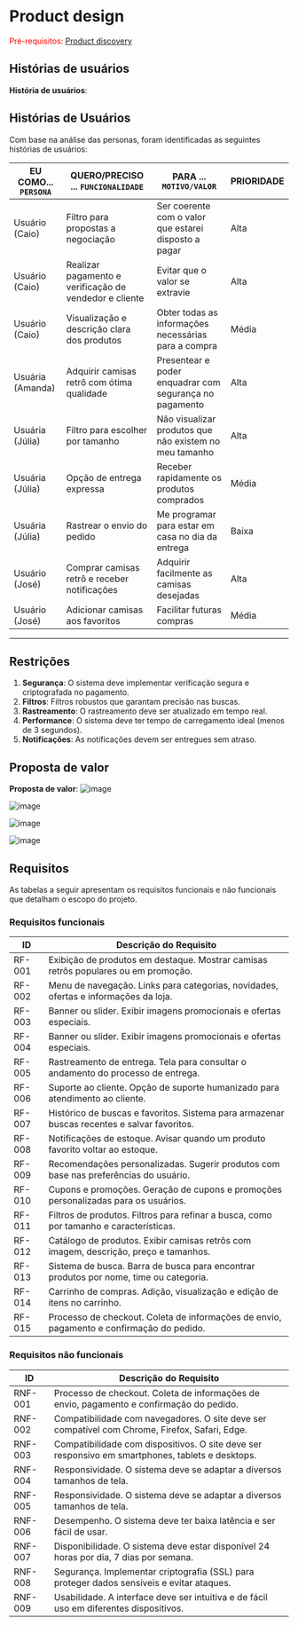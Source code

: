 # Product design

<span style="color:red">Pré-requisitos: <a href="02-Product-discovery.md"> Product discovery</a></span>

## Histórias de usuários

**História de usuários**: 
## Histórias de Usuários

Com base na análise das personas, foram identificadas as seguintes histórias de usuários:

| **EU COMO... `PERSONA`**        | **QUERO/PRECISO ... `FUNCIONALIDADE`**                    | **PARA ... `MOTIVO/VALOR`**                               | **PRIORIDADE** |
|---------------------------------|----------------------------------------------------------|----------------------------------------------------------|----------------|
| Usuário (Caio)                  | Filtro para propostas a negociação                       | Ser coerente com o valor que estarei disposto a pagar     | Alta           |
| Usuário (Caio)                  | Realizar pagamento e verificação de vendedor e cliente   | Evitar que o valor se extravie                           | Alta           |
| Usuário (Caio)                  | Visualização e descrição clara dos produtos              | Obter todas as informações necessárias para a compra     | Média          |
| Usuária (Amanda)                | Adquirir camisas retrô com ótima qualidade               | Presentear e poder enquadrar com segurança no pagamento  | Alta           |
| Usuária (Júlia)                 | Filtro para escolher por tamanho                         | Não visualizar produtos que não existem no meu tamanho   | Alta           |
| Usuária (Júlia)                 | Opção de entrega expressa                                | Receber rapidamente os produtos comprados                | Média          |
| Usuária (Júlia)                 | Rastrear o envio do pedido                               | Me programar para estar em casa no dia da entrega        | Baixa          |
| Usuário (José)                  | Comprar camisas retrô e receber notificações             | Adquirir facilmente as camisas desejadas                 | Alta           |
| Usuário (José)                  | Adicionar camisas aos favoritos                          | Facilitar futuras compras                                | Média          |

---

## Restrições

1. **Segurança**: O sistema deve implementar verificação segura e criptografada no pagamento.  
2. **Filtros**: Filtros robustos que garantam precisão nas buscas.  
3. **Rastreamento**: O rastreamento deve ser atualizado em tempo real.  
4. **Performance**: O sistema deve ter tempo de carregamento ideal (menos de 3 segundos).  
5. **Notificações**: As notificações devem ser entregues sem atraso.


## Proposta de valor

**Proposta de valor**: 
![image](https://github.com/user-attachments/assets/17c26587-4f07-4625-bf59-fa0ff8c1e660)

![image](https://github.com/user-attachments/assets/42e0e724-0c9e-4545-9da7-46c637cecf82)

![image](https://github.com/user-attachments/assets/3c519cda-a0dc-46bf-ba1f-2b93757cb368)

![image](https://github.com/user-attachments/assets/5867c97f-2b5f-4fb2-bed8-57309e0cc5a9)



## Requisitos

As tabelas a seguir apresentam os requisitos funcionais e não funcionais que detalham o escopo do projeto.

### Requisitos funcionais

| ID     | Descrição do Requisito                                   |
| ------ | ----------------------------------------------------------|
| RF-001 | Exibição de produtos em destaque. Mostrar camisas retrôs populares ou em promoção.|
| RF-002 | Menu de navegação. Links para categorias, novidades, ofertas e informações da loja.|
| RF-003 | Banner ou slider. Exibir imagens promocionais e ofertas especiais.|
| RF-004 | Banner ou slider. Exibir imagens promocionais e ofertas especiais.|
| RF-005 | Rastreamento de entrega. Tela para consultar o andamento do processo de entrega.|
| RF-006 | Suporte ao cliente. Opção de suporte humanizado para atendimento ao cliente.|
| RF-007 | Histórico de buscas e favoritos. Sistema para armazenar buscas recentes e salvar favoritos.|
| RF-008 | Notificações de estoque. Avisar quando um produto favorito voltar ao estoque.|
| RF-009 | Recomendações personalizadas. Sugerir produtos com base nas preferências do usuário.|
| RF-010 | Cupons e promoções. Geração de cupons e promoções personalizadas para os usuários.|
| RF-011 | Filtros de produtos. Filtros para refinar a busca, como por tamanho e características.|
| RF-012 | Catálogo de produtos. Exibir camisas retrôs com imagem, descrição, preço e tamanhos.|
| RF-013 | Sistema de busca. Barra de busca para encontrar produtos por nome, time ou categoria.|
| RF-014 | Carrinho de compras. Adição, visualização e edição de itens no carrinho.|
| RF-015 | Processo de checkout. Coleta de informações de envio, pagamento e confirmação do pedido.|

### Requisitos não funcionais

| ID      | Descrição do Requisito                                                              |
| ------- | ------------------------------------------------------------------------------------- |
| RNF-001 | Processo de checkout. Coleta de informações de envio, pagamento e confirmação do pedido.|
| RNF-002 | Compatibilidade com navegadores. O site deve ser compatível com Chrome, Firefox, Safari, Edge.|
| RNF-003 | Compatibilidade com dispositivos. O site deve ser responsivo em smartphones, tablets e desktops.|
| RNF-004 | Responsividade. O sistema deve se adaptar a diversos tamanhos de tela.|
| RNF-005 | Responsividade. O sistema deve se adaptar a diversos tamanhos de tela.|
| RNF-006 | Desempenho. O sistema deve ter baixa latência e ser fácil de usar.|
| RNF-007 | Disponibilidade. O sistema deve estar disponível 24 horas por dia, 7 dias por semana.|
| RNF-008 | Segurança. Implementar criptografia (SSL) para proteger dados sensíveis e evitar ataques.|
| RNF-009 | Usabilidade. A interface deve ser intuitiva e de fácil uso em diferentes dispositivos.|

